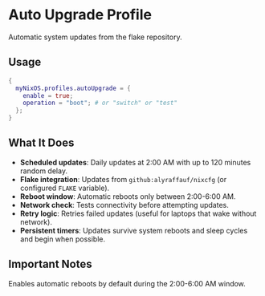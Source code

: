 # Auto Upgrade Profile

Automatic system updates from the flake repository.

## Usage

```nix
{
  myNixOS.profiles.autoUpgrade = {
    enable = true;
    operation = "boot"; # or "switch" or "test"
  };
}
```

## What It Does

- **Scheduled updates**: Daily updates at 2:00 AM with up to 120 minutes random delay.
- **Flake integration**: Updates from `github:alyraffauf/nixcfg` (or configured `FLAKE` variable).
- **Reboot window**: Automatic reboots only between 2:00-6:00 AM.
- **Network check**: Tests connectivity before attempting updates.
- **Retry logic**: Retries failed updates (useful for laptops that wake without network).
- **Persistent timers**: Updates survive system reboots and sleep cycles and begin when possible.

## Important Notes

Enables automatic reboots by default during the 2:00-6:00 AM window.
